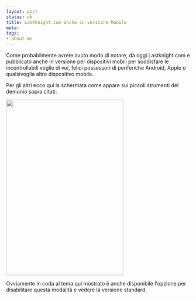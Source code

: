 ```yaml
--- 
layout: post
status: ok
title: Lastknight.com anche in versione Mobile
meta: 
tags: 
- about-me
---
```

Come probabilmente avrete avuto modo di notare, da oggi Lastknight.com &egrave; pubblicato anche in versione per dispositivi mobili per soddisfare le incontrollabili voglie di voi, felici possessori di periferiche Android, Apple o qualsivoglia altro dispositivo mobile.  
  
Per gli altri ecco qui la schermata come appare sui piccoli strumenti del demonio sopra citati:  
  
<img src="http://fast.mgpf.it//2010/06/web.png" alt="" title="web" width="320" height="480" class="aligncenter size-full wp-image-2062" />  
  
Ovviamente in coda al tema qui mostrato &egrave; anche disponibile l'opzione per disabilitare questa modalit&agrave; e vedere la versione standard. 
